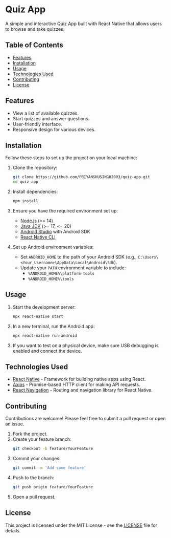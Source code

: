 # Quiz App

A simple and interactive Quiz App built with React Native that allows users to browse and take quizzes.

## Table of Contents

- [Features](#features)
- [Installation](#installation)
- [Usage](#usage)
- [Technologies Used](#technologies-used)
- [Contributing](#contributing)
- [License](#license)

## Features

- View a list of available quizzes.
- Start quizzes and answer questions.
- User-friendly interface.
- Responsive design for various devices.

## Installation

Follow these steps to set up the project on your local machine:

1. Clone the repository:
   ```bash
   git clone https://github.com/PRIYANSHUSINGH2003/quiz-app.git
   cd quiz-app
   ```

2. Install dependencies:
   ```bash
   npm install
   ```

3. Ensure you have the required environment set up:
   - [Node.js](https://nodejs.org/en/) (>= 14)
   - [Java JDK](https://www.oracle.com/java/technologies/javase-jdk17-downloads.html) (>= 17, <= 20)
   - [Android Studio](https://developer.android.com/studio) with Android SDK
   - [React Native CLI](https://reactnative.dev/docs/environment-setup)

4. Set up Android environment variables:
   - Set `ANDROID_HOME` to the path of your Android SDK (e.g., `C:\Users\<Your_Username>\AppData\Local\Android\Sdk`).
   - Update your `PATH` environment variable to include:
     - `%ANDROID_HOME%\platform-tools`
     - `%ANDROID_HOME%\tools`

## Usage

1. Start the development server:
   ```bash
   npx react-native start
   ```

2. In a new terminal, run the Android app:
   ```bash
   npx react-native run-android
   ```

3. If you want to test on a physical device, make sure USB debugging is enabled and connect the device.

## Technologies Used

- [React Native](https://reactnative.dev/) - Framework for building native apps using React.
- [Axios](https://axios-http.com/) - Promise-based HTTP client for making API requests.
- [React Navigation](https://reactnavigation.org/) - Routing and navigation library for React Native.

## Contributing

Contributions are welcome! Please feel free to submit a pull request or open an issue.

1. Fork the project.
2. Create your feature branch:
   ```bash
   git checkout -b feature/YourFeature
   ```
3. Commit your changes:
   ```bash
   git commit -m 'Add some feature'
   ```
4. Push to the branch:
   ```bash
   git push origin feature/YourFeature
   ```
5. Open a pull request.

## License

This project is licensed under the MIT License - see the [LICENSE](LICENSE) file for details.
```

